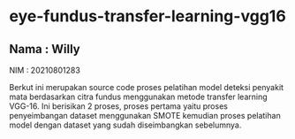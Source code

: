 # eye-fundus-transfer-learning-vgg16

## Nama  : Willy 
NIM   : 20210801283

Berkut ini merupakan source code proses pelatihan model deteksi penyakit mata berdasarkan citra fundus menggunakan metode transfer learning VGG-16.
Ini berisikan 2 proses, proses pertama yaitu proses penyeimbangan dataset menggunakan SMOTE kemudian proses pelatihan model dengan dataset yang sudah diseimbangkan sebelumnya.
